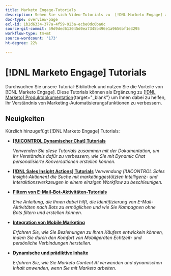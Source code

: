 ```yaml
---
title: Marketo Engage-Tutorials
description: Sehen Sie sich Video-Tutorials zu  [!DNL Marketo Engage] an. Verbessern Sie Ihr Verständnis für die Verwendung von Funktionen zur Marketing-Automatisierung und mehr.
doc-type: overview-page
exl-id: 1b2d6334-377a-4f59-923a-ecbe0dc0ba0c
source-git-commit: 59d9ded613045d0ea7345b496e1a9656bf1e3295
workflow-type: tm+mt
source-wordcount: '173'
ht-degree: 22%

---
```


# [!DNL Marketo Engage] Tutorials

Durchsuchen Sie unsere Tutorial-Bibliothek und nutzen Sie die Vorteile von [!DNL Marketo Engage]. Diese Tutorials können als Ergänzung zu [[!DNL Marketo] Produktdokumentation](https://experienceleague.adobe.com/docs/marketo/using/home.html){target="_blank"} um Ihnen dabei zu helfen, Ihr Verständnis von Marketing-Automatisierungsfunktionen zu verbessern.

<div id="whats-new-section">

## Neuigkeiten

Kürzlich hinzugefügt [!DNL Marketo Engage] Tutorials:

* **[[!UICONTROL Dynamischer Chat]  Tutorials](/help/dynamic-chat/dynamic-chat-overview.md)**

   _Verwenden Sie diese Tutorials zusammen mit der Dokumentation, um Ihr Verständnis dafür zu verbessern, wie Sie mit Dynamic Chat personalisierte Konversationen erstellen können._

* **[[!DNL Sales Insight Actions] Tutorials](/help/sales-insight-actions/overview.md)**
   _Verwendung [!UICONTROL Sales Insight-Aktionen] die Suche mit marketinggestützten Intelligenz- und Interaktionswerkzeugen in einem einzigen Workflow zu beschleunigen._

* **[Filtern von E-Mail-Bot-Aktivitäten-Tutorials](/help/filtering-email-bot-activities/setup.md)**

   _Eine Anleitung, die Ihnen dabei hilft, die Identifizierung von E-Mail-Aktivitäten nach Bots zu ermöglichen und wie Sie Kampagnen ohne Bots filtern und erstellen können._

* **[Integration von Mobile Marketing](/help/cross-channel-marketing/mobile-marketing-learn.md)**

   _Erfahren Sie, wie Sie Beziehungen zu Ihren Käufern entwickeln können, indem Sie durch den Komfort von Mobilgeräten Echtzeit- und persönliche Verbindungen herstellen._

* **[Dynamische und prädiktive Inhalte](/help/email-marketing/dynamic-and-predictive-content-learn.md)**

   _Erfahren Sie, wie Sie Marketo Content AI verwenden und dynamischen Inhalt anwenden, wenn Sie mit Marketo arbeiten._

</div>
<div id="recs-overview-body-1"></div>
<div id="recs-overview-body-2"></div>
<div id="recs-overview-body-3"></div>
<div id="recs-overview-body-4"></div>
<div id="recs-overview-body-5"></div>
<div id="recs-overview-body-6"></div>
